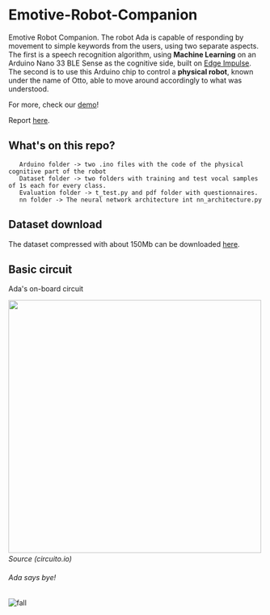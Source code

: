 # Emotive-Robot-Companion
Emotive Robot Companion. The robot Ada is capable of responding by movement to simple keywords from the users, using two separate aspects. The first is a speech recognition algorithm, using **Machine Learning** on an Arduino Nano 33 BLE Sense as the cognitive side, built on [Edge Impulse](https://www.edgeimpulse.com/). The second is to use this Arduino chip to control a **physical robot**, known under the name of Otto, able to move around accordingly to what was understood.

For more, check our [demo](https://www.youtube.com/watch?v=UjGXaB7CqaM)!

Report [here](https://github.com/blobquiet/Emotive-Robot-Companion-CIR/blob/main/Ada_Emotive_Robot_Companion.pdf).

## What's on this repo?

```
   Arduino folder -> two .ino files with the code of the physical cognitive part of the robot
   Dataset folder -> two folders with training and test vocal samples of 1s each for every class.
   Evaluation folder -> t_test.py and pdf folder with questionnaires.
   nn folder -> The neural network architecture int nn_architecture.py
```

## Dataset download

The dataset compressed with about 150Mb can be downloaded [here](https://drive.google.com/file/d/1sX5JTAqtWuOeFYqJr-ih8VvcjP6tFRPC/view?usp=sharing).

## Basic circuit

Ada's on-board circuit

​	<img src="https://github.com/blobquiet/Emotive-Robot-Companion-CIR/blob/main/images/circuit.png" width="500">	
​                                                                                   *Source (circuito.io)*

###### Ada says bye!

![fall](https://github.com/blobquiet/Emotive-Robot-Companion-CIR/blob/main/images/fall.gif)

